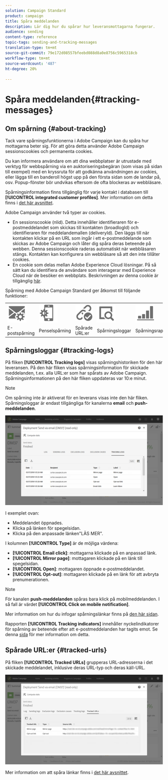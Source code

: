 ```yaml
---
solution: Campaign Standard
product: campaign
title: Spåra meddelanden
description: Lär dig hur du spårar hur leveransmottagarna fungerar.
audience: sending
content-type: reference
topic-tags: sending-and-tracking-messages
translation-type: tm+mt
source-git-commit: 79e172d08557bfeebd088d8a0e8756c5965318cb
workflow-type: tm+mt
source-wordcount: '487'
ht-degree: 20%

---
```



# Spåra meddelanden{#tracking-messages}

## Om spårning {#about-tracking}

Tack vare spårningsfunktionerna i Adobe Campaign kan du spåra hur mottagarna beter sig. För att göra detta använder Adobe Campaign sessionscookies och permanenta cookies.

Du kan informera användare om att dina webbplatser är utrustade med verktyg för webbspårning via en auktoriseringsbegäran (som visas på sidan till exempel) med en kryssruta för att godkänna användningen av cookies, eller lägga till en banderoll högst upp på den första sidan som de landar på, osv. Popup-fönster bör undvikas eftersom de ofta blockeras av webbläsare.

Spårningsinformation finns tillgänglig för varje kontakt i databasen till **[!UICONTROL integrated customer profiles]**. Mer information om detta finns i [det här avsnittet](../../audiences/using/integrated-customer-profile.md).

Adobe Campaign använder två typer av cookies.

* En sessionscookie (nlid). Detta innehåller identifieraren för e-postmeddelandet som skickas till kontakten (broadlogId) och identifieraren för meddelandemallen (deliveryId). Den läggs till när kontakten klickar på en URL som ingår i ett e-postmeddelande som skickas av Adobe Campaign och låter dig spåra deras beteende på webben. Denna sessionscookie raderas automatiskt när webbläsaren stängs. Kontakten kan konfigurera sin webbläsare så att den inte tillåter cookies.
* En cookie som delas mellan Adobe Experience Cloud lösningar. På så sätt kan du identifiera de användare som interagerar med Experience Cloud när de besöker en webbplats. Beskrivningen av denna cookie är tillgänglig [här](https://docs.adobe.com/content/help/en/core-services/interface/ec-cookies/cookies-mc.html).

Spårning med Adobe Campaign Standard ger åtkomst till följande funktioner:

<table>
<tr>
    <td valign="top">
        <a href="../../administration/using/configuring-email-channel.md#tracking-parameters"><img width="60px" alt="villkor" src="assets/icon_email_parameters.png"/></a>
    </td>
    <td valign="top">
        <a href="https://helpx.adobe.com/campaign/kb/push-tracking.html"><img width="60px" alt="villkor" src="assets/icon_push_parameters.png"/></a>
    </td>
    <td valign="top">
        <a href="../../designing/using/links.md#about-tracked-urls"><img width="60px" alt="villkor" src="assets/icon_url.png"/></a>
    </td>
        <td valign="top">
          <a href="../../sending/using/tracking-messages.md#tracking-logs"><img width="60px" alt="villkor" src="assets/icon_log.png"/></a>
    </td>
    </td>
    <td valign="top">
          <a href="../../reporting/using/tracking-indicators.md"><img width="60px" alt="villkor" src="assets/icon_report.png"/></a>
</tr>
<tr>
<td>E-postspårning</td>
<td>Penselspårning</td>
<td>Spårade URL:er</td>
<td>Spårningsloggar</td>
<td>Spårningsrapport</td>
</tr>
</table>

## Spårningsloggar {#tracking-logs}

På fliken **[!UICONTROL Tracking logs]** visas spårningshistoriken för den här leveransen. På den här fliken visas spårningsinformation för skickade meddelanden, t.ex. alla URL:er som har spårats av Adobe Campaign. Spårningsinformationen på den här fliken uppdateras var 10:e minut.

>[!NOTE]
>
>Om spårning inte är aktiverat för en leverans visas inte den här fliken. Spårningsloggar är endast tillgängliga för kanalerna **email** och **push-meddelanden**.

![](assets/tracking_logs.png)

I exemplet ovan:

* Meddelandet öppnades.
* Klicka på länken för spegelsidan.
* Klicka på den anpassade länken&quot;LÄS MER&quot;.

I kolumnen **[!UICONTROL Type]** är de möjliga värdena:

* **[!UICONTROL Email click]**: mottagarna klickade på en anpassad länk.
* **[!UICONTROL Mirror page]**: mottagaren klickade på en länk till spegelsidan.
* **[!UICONTROL Open]**: mottagaren öppnade e-postmeddelandet.
* **[!UICONTROL Opt-out]**: mottagaren klickade på en länk för att avbryta prenumerationen.

>[!NOTE]
>
>För kanalen **push-meddelanden** spåras bara klick på mobilmeddelanden. I så fall är värdet **[!UICONTROL Click on mobile notification]**.

Mer information om hur du infogar spårningslänkar finns på [den här sidan](../../designing/using/links.md#inserting-a-link).

Rapporten **[!UICONTROL Tracking indicators]** innehåller nyckelindikatorer för spårning av beteende efter att e-postmeddelanden har tagits emot. Se denna [sida](../../reporting/using/tracking-indicators.md) för mer information om detta.

## Spårade URL:er {#tracked-urls}

På fliken **[!UICONTROL Tracked URLs]** grupperas URL-adresserna i det skickade meddelandet, inklusive deras URL-typ och deras käll-URL.

![](assets/sending_delivery6.png)

Mer information om att spåra länkar finns i [det här avsnittet](../../designing/using/links.md#about-tracked-urls).
